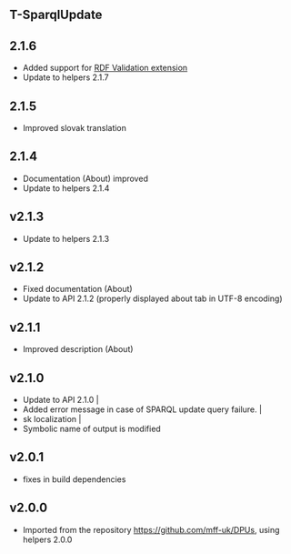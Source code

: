 T-SparqlUpdate
----------

2.1.6
---
* Added support for [RDF Validation extension](https://grips.semantic-web.at/display/UDDOC/RDF+Validation)
* Update to helpers 2.1.7

2.1.5
---
* Improved slovak translation

2.1.4
---
* Documentation (About) improved
* Update to helpers 2.1.4

v2.1.3
---
* Update to helpers 2.1.3

v2.1.2
---
* Fixed documentation (About)
* Update to API 2.1.2 (properly displayed about tab in UTF-8 encoding)

v2.1.1
---
* Improved description (About)

v2.1.0
---
* Update to API 2.1.0        |
* Added error message in case of SPARQL update query failure. |
* sk localization |
* Symbolic name of output is modified

v2.0.1
---
* fixes in build dependencies

v2.0.0
---
* Imported from the repository https://github.com/mff-uk/DPUs, using helpers 2.0.0
